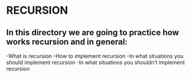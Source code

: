 # RECURSION

## In this directory we are going to practice how works recursion and in general:

-What is recursion
-How to implement recursion
-In what situations you should implement recursion
-In what situations you shouldn’t implement recursion